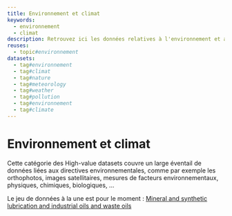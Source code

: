 ```yaml
---
title: Environnement et climat
keywords:
  - environnement
  - climat
description: Retrouvez ici les données relatives à l'environnement et au climat
reuses:
  - topic#environnement
datasets:
  - tag#environnement
  - tag#climat
  - tag#nature
  - tag#meteorology
  - tag#weather
  - tag#pollution
  - tag#environnement
  - tag#climate
---
```

# Environnement et climat

Cette catégorie des High-value datasets couvre un large éventail de données liées aux directives environnementales, comme par exemple les orthophotos, images satellitaires, mesures de facteurs environnementaux, physiques, chimiques, biologiques, …

							
Le jeu de données à la une est pour le moment : [Mineral and synthetic lubrication and industrial oils and waste oils](https://data.public.lu/fr/datasets/mineral-and-synthetic-lubrication-and-industrial-oils-and-waste-oils/)

